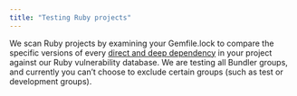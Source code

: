 ```yaml
---
title: "Testing Ruby projects"
---
```


We scan Ruby projects by examining your Gemfile.lock to compare the specific versions of every [direct and deep dependency](https://snyk.io/docs/faqs/#about-known-vulnerabilities) in your project against our Ruby vulnerability database.
We are testing all Bundler groups, and currently you can’t choose to exclude certain groups (such as test or development groups). 

